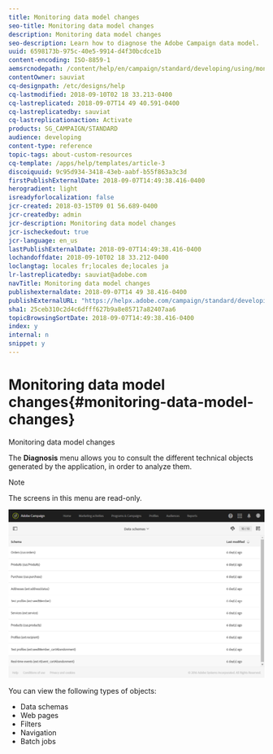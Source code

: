 ```yaml
---
title: Monitoring data model changes
seo-title: Monitoring data model changes
description: Monitoring data model changes
seo-description: Learn how to diagnose the Adobe Campaign data model.
uuid: 6598173b-975c-40e5-9914-d4f30bcdce1b
content-encoding: ISO-8859-1
aemsrcnodepath: /content/help/en/campaign/standard/developing/using/monitoring-data-model-changes
contentOwner: sauviat
cq-designpath: /etc/designs/help
cq-lastmodified: 2018-09-10T02 18 33.213-0400
cq-lastreplicated: 2018-09-07T14 49 40.591-0400
cq-lastreplicatedby: sauviat
cq-lastreplicationaction: Activate
products: SG_CAMPAIGN/STANDARD
audience: developing
content-type: reference
topic-tags: about-custom-resources
cq-template: /apps/help/templates/article-3
discoiquuid: 9c95d934-3418-43eb-aabf-b55f863a3c3d
firstPublishExternalDate: 2018-09-07T14:49:38.416-0400
herogradient: light
isreadyforlocalization: false
jcr-created: 2018-03-15T09 01 56.689-0400
jcr-createdby: admin
jcr-description: Monitoring data model changes
jcr-ischeckedout: true
jcr-language: en_us
lastPublishExternalDate: 2018-09-07T14:49:38.416-0400
lochandoffdate: 2018-09-10T02 18 33.212-0400
loclangtag: locales fr;locales de;locales ja
lr-lastreplicatedby: sauviat@adobe.com
navTitle: Monitoring data model changes
publishexternaldate: 2018-09-07T14 49 38.416-0400
publishExternalURL: "https://helpx.adobe.com/campaign/standard/developing/using/monitoring-data-model-changes.html"
sha1: 25ceb310c2d4c6dfff627b9a8e85717a82407aa6
topicBrowsingSortDate: 2018-09-07T14:49:38.416-0400
index: y
internal: n
snippet: y
---
```


# Monitoring data model changes{#monitoring-data-model-changes}

Monitoring data model changes

The **Diagnosis** menu allows you to consult the different technical objects generated by the application, in order to analyze them.

>[!NOTE]
>
>The screens in this menu are read-only.

![](assets/diagnostic.png)

You can view the following types of objects:

* Data schemas
* Web pages
* Filters
* Navigation
* Batch jobs

